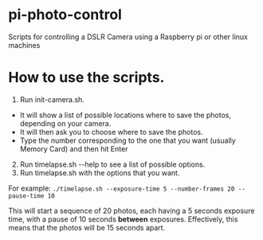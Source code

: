 # pi-photo-control
Scripts for controlling a DSLR Camera using a Raspberry pi or other linux machines

# How to use the scripts.
1. Run init-camera.sh.
  - It will show a list of possible locations where to save the photos, depending on your camera.
  - It will then ask you to choose where to save the photos. 
  - Type the number corresponding to the one that you want (usually Memory Card) and then hit Enter
2. Run timelapse.sh --help to see a list of possible options.
3. Run timelapse.sh with the options that you want.

For example:
`./timelapse.sh --exposure-time 5 --number-frames 20 --pause-time 10`

This will start a sequence of 20 photos, each having a 5 seconds exposure time, with a pause of 10 seconds **between** exposures.
Effectively, this means that the photos will be 15 seconds apart.
